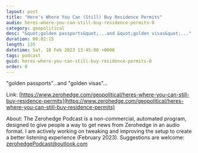 ```yaml
---
layout: post
title: "Here's Where You Can (Still) Buy Residence Permits"
audio: heres-where-you-can-still-buy-residence-permits-0
category: geopolitical
desc: "&quot;golden passports&quot;...and &quot;golden visas&quot;..."
duration: 00:02:15
length: 135
datetime: Sat, 18 Feb 2023 13:45:00 +0000
tags: podcast
guid: heres-where-you-can-still-buy-residence-permits-0
order: 0
---
```

&quot;golden passports&quot;...and &quot;golden visas&quot;...

Link: [https://www.zerohedge.com/geopolitical/heres-where-you-can-still-buy-residence-permits](https://www.zerohedge.com/geopolitical/heres-where-you-can-still-buy-residence-permits)

About: The Zerohedge Podcast is a non-commercial, automated program, designed to give people a way to get news from Zerohedge in an audio format.  I am actively working on tweaking and improving the setup to create a better listening experience (February 2023).  Suggestions are welcome: [zerohedgePodcast@outlook.com](mailto:zerohedgePodcast@outlook.com)